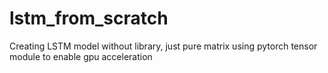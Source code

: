 # lstm_from_scratch
Creating LSTM model without library, just pure matrix using pytorch tensor module to enable gpu acceleration
